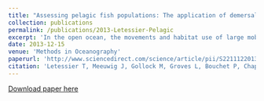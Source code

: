 ```yaml
---
title: "Assessing pelagic fish populations: The application of demersal techniques to the mid-water environment."
collection: publications
permalink: /publications/2013-Letessier-Pelagic
excerpt: 'In the open ocean, the movements and habitat use of large mobile predators are driven by dynamic interactions between bi- ological and physical variables and complex predator–prey rela- tionships. Understanding the spatial and temporal distributions of pelagic fishes and sharks is a critical component of conserva- tion and fisheries management. Here, we report on a novel non- extractive method for the study of pelagic wildlife, based on baited stereo-camera rigs. The mid-water rigs were derived from exist- ing methodology commonly used in demersal fish surveys. We present new data from 66 moored deployments in Shark Bay, West- ern Australia (26°10′S, 113°06E) in seabed depths of up to 60 m as a demonstration of the rigs’ ability to resolve spatial variabil- ity in pelagic fish and shark assemblages, and to make accurate stereo-measurements of animal lengths. We observed 248 pelagic fishes and sharks from 27 species and 10 families and were able to distinguish between assemblages based nominally on location. We make some general recommendations on optimal deployment protocols and sampling effort regimes, based upon species accu- mulation rates and times of Max N (maximum number of individ- uals of a given species in a single video frame). Regression analyses between high quality and low quality stereo-measurements of fish fork-lengths and range were highly significant, indicating that body lengths and distance estimates were consistent even when stereo- measurements were deemed of low quality. Mid-water stereo- video camera rigs represent an efficient tool for the rapid and non-extractive monitoring of pelagic fish and shark populations, with particular relevance for application in no-take marine pro- tected areas.'
date: 2013-12-15  
venue: 'Methods in Oceanography'
paperurl: 'http://www.sciencedirect.com/science/article/pii/S2211122013000479'
citation: 'Letessier T, Meeuwig J, Gollock M, Groves L, Bouchet P, Chapuis L, Vianna G, Kemp K, Koldewey H, Meeuwig J. 2013. Assessing pelagic fish populations: The application of demersal techniques to the mid-water environment. Methods in Oceanography, 8: 41-55.'
---
```


[Download paper here](http://phbouchet.github.io/files/Letessier-2013-AssessingPelagic.pdf)
